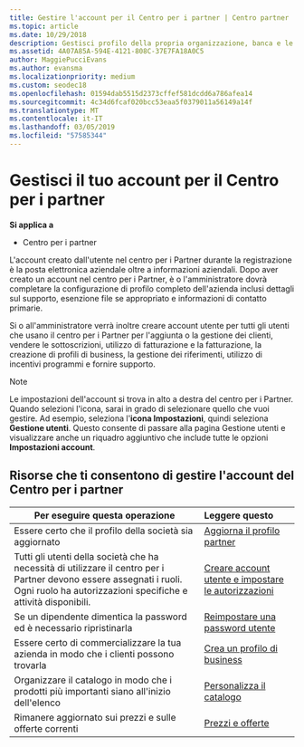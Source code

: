 ```yaml
---
title: Gestire l'account per il Centro per i partner | Centro partner
ms.topic: article
ms.date: 10/29/2018
description: Gestisci profilo della propria organizzazione, banca e le informazioni fiscali e gli utenti nel centro per i Partner.
ms.assetid: 4A07A85A-594E-4121-808C-37E7FA18A0C5
author: MaggiePucciEvans
ms.author: evansma
ms.localizationpriority: medium
ms.custom: seodec18
ms.openlocfilehash: 01594dab5515d2373cffef581dcdd6a786afea14
ms.sourcegitcommit: 4c34d6fcaf020bcc53eaa5f0379011a56149a14f
ms.translationtype: MT
ms.contentlocale: it-IT
ms.lasthandoff: 03/05/2019
ms.locfileid: "57585344"
---
```

# <a name="manage-your-partner-center-account"></a>Gestisci il tuo account per il Centro per i partner

**Si applica a**

-  Centro per i partner

L'account creato dall'utente nel centro per i Partner durante la registrazione è la posta elettronica aziendale oltre a informazioni aziendali. Dopo aver creato un account nel centro per i Partner, è o l'amministratore dovrà completare la configurazione di profilo completo dell'azienda inclusi dettagli sul supporto, esenzione file se appropriato e informazioni di contatto primarie. 

Si o all'amministratore verrà inoltre creare account utente per tutti gli utenti che usano il centro per i Partner per l'aggiunta o la gestione dei clienti, vendere le sottoscrizioni, utilizzo di fatturazione e la fatturazione, la creazione di profili di business, la gestione dei riferimenti, utilizzo di incentivi programmi e fornire supporto.

>[!NOTE]
>Le impostazioni dell'account si trova in alto a destra del centro per i Partner. Quando selezioni l'icona, sarai in grado di selezionare quello che vuoi gestire. Ad esempio, seleziona l'**icona Impostazioni**, quindi seleziona **Gestione utenti**. Questo consente di passare alla pagina Gestione utenti e visualizzare anche un riquadro aggiuntivo che include tutte le opzioni **Impostazioni account**.


## <a name="resources-to-help-you-manage-your-partner-center-account"></a>Risorse che ti consentono di gestire l'account del Centro per i partner

|**Per eseguire questa operazione**   |**Leggere questo**   |
|-----------------------|:-----------------------|
|Essere certo che il profilo della società sia aggiornato   |[Aggiorna il profilo partner](update-your-partner-profile.md)|
|Tutti gli utenti della società che ha necessità di utilizzare il centro per i Partner devono essere assegnati i ruoli. Ogni ruolo ha autorizzazioni specifiche e attività disponibili.|[Creare account utente e impostare le autorizzazioni](create-user-accounts-and-set-permissions.md)|
|Se un dipendente dimentica la password ed è necessario ripristinarla  |[Reimpostare una password utente](reset-a-user-password.md)|
|Essere certo di commercializzare la tua azienda in modo che i clienti possono trovarla   |[Crea un profilo di business](create-a-marketing-profile.md)|
|Organizzare il catalogo in modo che i prodotti più importanti siano all'inizio dell'elenco   |[Personalizza il catalogo](customize-the-catalog.md)|
|Rimanere aggiornato sui prezzi e sulle offerte correnti   |[Prezzi e offerte](pricing-and-offers.md)|













 

 



